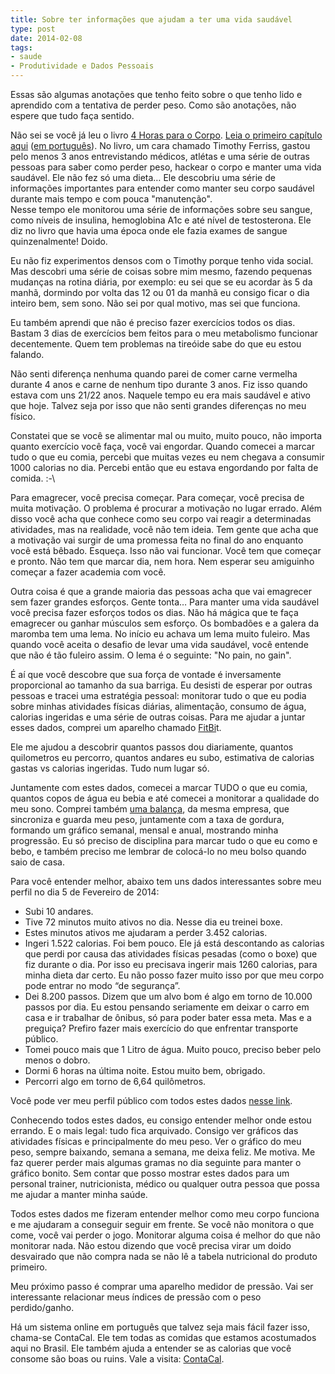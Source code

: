 ```yaml
---
title: Sobre ter informações que ajudam a ter uma vida saudável
type: post
date: 2014-02-08
tags:
- saude
- Produtividade e Dados Pessoais
---
```


Essas são algumas anotações que tenho feito sobre o que tenho lido e aprendido com a tentativa de perder peso. Como são anotações, não espere que tudo faça sentido.

Não sei se você já leu o livro [4 Horas para o Corpo](http://fourhourbody.com/). [Leia o primeiro capítulo aqui](http://fourhourbody.com/contents/#chapter) ([em português](http://www.intrinseca.com.br/upload/livros/1Cap_4HorasParaCorpo-ISSUU.pdf)). No livro, um cara chamado Timothy Ferriss, gastou pelo menos 3 anos entrevistando médicos, atlétas e uma série de outras pessoas para saber como perder peso, hackear o corpo e manter uma vida saudável. Ele não fez só uma dieta… Ele descobriu uma série de informações importantes para entender como manter seu corpo saudável durante mais tempo e com pouca "manutenção".  
Nesse tempo ele monitorou uma série de informações sobre seu sangue, como níveis de insulina, hemoglobina A1c e até nível de testosterona. Ele diz no livro que havia uma época onde ele fazia exames de sangue quinzenalmente! Doido.

Eu não fiz experimentos densos com o Timothy porque tenho vida social. Mas descobri uma série de coisas sobre mim mesmo, fazendo pequenas mudanças na rotina diária, por exemplo: eu sei que se eu acordar às 5 da manhã, dormindo por volta das 12 ou 01 da manhã eu consigo ficar o dia inteiro bem, sem sono. Não sei por qual motivo, mas sei que funciona.

Eu também aprendi que não é preciso fazer exercícios todos os dias. Bastam 3 dias de exercícios bem feitos para o meu metabolismo funcionar decentemente. Quem tem problemas na tireóide sabe do que eu estou falando.

Não senti diferença nenhuma quando parei de comer carne vermelha durante 4 anos e carne de nenhum tipo durante 3 anos. Fiz isso quando estava com uns 21/22 anos. Naquele tempo eu era mais saudável e ativo que hoje. Talvez seja por isso que não senti grandes diferenças no meu físico.

Constatei que se você se alimentar mal ou muito, muito pouco, não importa quanto exercício você faça, você vai engordar. Quando comecei a marcar tudo o que eu comia, percebi que muitas vezes eu nem chegava a consumir 1000 calorias no dia. Percebi então que eu estava engordando por falta de comida. :-\

Para emagrecer, você precisa começar. Para começar, você precisa de muita motivação. O problema é procurar a motivação no lugar errado. Além disso você acha que conhece como seu corpo vai reagir a determinadas atividades, mas na realidade, você não tem ideia. Tem gente que acha que a motivação vai surgir de uma promessa feita no final do ano enquanto você está bêbado. Esqueça. Isso não vai funcionar. Você tem que começar e pronto. Não tem que marcar dia, nem hora. Nem esperar seu amiguinho começar a fazer academia com você.

Outra coisa é que a grande maioria das pessoas acha que vai emagrecer sem fazer grandes esforços. Gente tonta… Para manter uma vida saudável você precisa fazer esforços todos os dias. Não há mágica que te faça emagrecer ou ganhar músculos sem esforço. Os bombadões e a galera da maromba tem uma lema. No início eu achava um lema muito fuleiro. Mas quando você aceita o desafio de levar uma vida saudável, você entende que não é tão fuleiro assim. O lema é o seguinte: "No pain, no gain".

É aí que você descobre que sua força de vontade é inversamente proporcional ao tamanho da sua barriga. Eu desisti de esperar por outras pessoas e tracei uma estratégia pessoal: monitorar tudo o que eu podia sobre minhas atividades físicas diárias, alimentação, consumo de água, calorias ingeridas e uma série de outras coisas. Para me ajudar a juntar esses dados, comprei um aparelho chamado [FitBi](http://fitbit.com/)t.

Ele me ajudou a descobrir quantos passos dou diariamente, quantos quilometros eu percorro, quantos andares eu subo, estimativa de calorias gastas vs calorias ingeridas. Tudo num lugar só.

Juntamente com estes dados, comecei a marcar TUDO o que eu comia, quantos copos de água eu bebia e até comecei a monitorar a qualidade do meu sono. Comprei também [uma balança](http://fitbit.com/aria), da mesma empresa, que sincroniza e guarda meu peso, juntamente com a taxa de gordura, formando um gráfico semanal, mensal e anual, mostrando minha progressão. Eu só preciso de disciplina para marcar tudo o que eu como e bebo, e também preciso me lembrar de colocá-lo no meu bolso quando saio de casa.

Para você entender melhor, abaixo tem uns dados interessantes sobre meu perfil no dia 5 de Fevereiro de 2014:

*   Subi 10 andares.
*   Tive 72 minutos muito ativos no dia. Nesse dia eu treinei boxe.
*   Estes minutos ativos me ajudaram a perder 3.452 calorias.
*   Ingeri 1.522 calorias. Foi bem pouco. Ele já está descontando as calorias que perdi por causa das atividades físicas pesadas (como o boxe) que fiz durante o dia. Por isso eu precisava ingerir mais 1260 calorias, para minha dieta dar certo. Eu não posso fazer muito isso por que meu corpo pode entrar no modo “de segurança”.
*   Dei 8.200 passos. Dizem que um alvo bom é algo em torno de 10.000 passos por dia. Eu estou pensando seriamente em deixar o carro em casa e ir trabalhar de ônibus, só para poder bater essa meta. Mas e a preguiça? Prefiro fazer mais exercício do que enfrentar transporte público.
*   Tomei pouco mais que 1 Litro de água. Muito pouco, preciso beber pelo menos o dobro.
*   Dormi 6 horas na última noite. Estou muito bem, obrigado.
*   Percorri algo em torno de 6,64 quilômetros.

Você pode ver meu perfil público com todos estes dados [nesse link](http://www.fitbit.com/user/24C4TG).

Conhecendo todos estes dados, eu consigo entender melhor onde estou errando. E o mais legal: tudo fica arquivado. Consigo ver gráficos das atividades físicas e principalmente do meu peso. Ver o gráfico do meu peso, sempre baixando, semana a semana, me deixa feliz. Me motiva. Me faz querer perder mais algumas gramas no dia seguinte para manter o gráfico bonito. Sem contar que posso mostrar estes dados para um personal trainer, nutricionista, médico ou qualquer outra pessoa que possa me ajudar a manter minha saúde.

Todos estes dados me fizeram entender melhor como meu corpo funciona e me ajudaram a conseguir seguir em frente. Se você não monitora o que come, você vai perder o jogo. Monitorar alguma coisa é melhor do que não monitorar nada. Não estou dizendo que você precisa virar um doido desvairado que não compra nada se não lê a tabela nutricional do produto primeiro.

Meu próximo passo é comprar uma aparelho medidor de pressão. Vai ser interessante relacionar meus índices de pressão com o peso perdido/ganho.

Há um sistema online em português que talvez seja mais fácil fazer isso, chama-se ContaCal. Ele tem todas as comidas que estamos acostumados aqui no Brasil. Ele também ajuda a entender se as calorias que você consome são boas ou ruins. Vale a visita: [ContaCal](http://www.contacal.com.br/).
